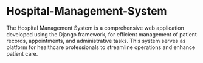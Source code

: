 # Hospital-Management-System
The Hospital Management System is a comprehensive web application developed using the Django framework, for efficient management of patient records, appointments, and administrative tasks. This system serves as  platform for healthcare professionals to streamline operations and enhance patient care.
